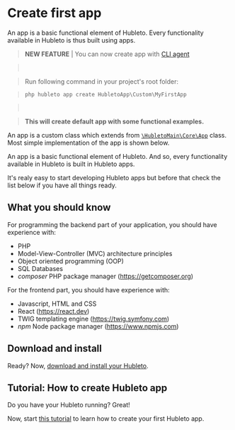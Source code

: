 # Create first app

An app is a basic functional element of Hubleto. Every functionality available in Hubleto is thus built using apps.

> **NEW FEATURE** | You can now create app with [CLI agent](cli-agent)

> &nbsp;

> Run following command in your project's root folder:

> `php hubleto app create HubletoApp\Custom\MyFirstApp`

> &nbsp;

> **This will create default app with some functional examples.**

An app is a custom class which extends from [`\HubletoMain\Core\App`](https://github.com/wai-blue/hubleto/blob/main/src/core/App.php) class. Most simple implementation of the app is shown below.

An app is a basic functional element of Hubleto. And so, every functionality available in Hubleto is built in Hubleto apps.

It's realy easy to start developing Hubleto apps but before that check the list below if you have all things ready.

## What you should know

For programming the backend part of your application, you should have experience with:

  * PHP
  * Model-View-Controller (MVC) architecture principles
  * Object oriented programming (OOP)
  * SQL Databases
  * *composer* PHP package manager (https://getcomposer.org)

For the frontend part, you should have experience with:
  * Javascript, HTML and CSS
  * React (https://react.dev)
  * TWIG templating engine (https://twig.symfony.com)
  * *npm* Node package manager (https://www.npmjs.com)

## Download and install

Ready? Now, [download and install your Hubleto](download-and-install).

## Tutorial: How to create Hubleto app

Do you have your Hubleto running? Great!

Now, start [this tutorial](tutorial/create-app-loader-and-manifest) to learn how to create your first Hubleto app.